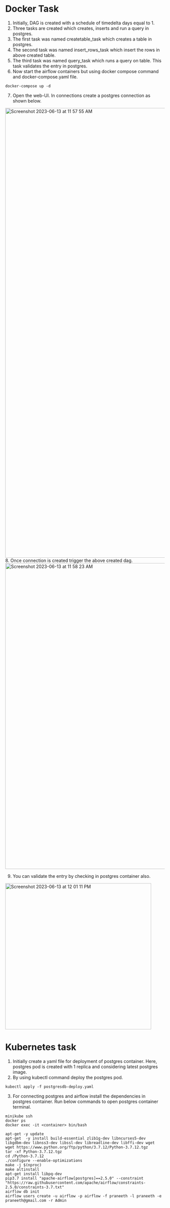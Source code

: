 # Docker Task
1. Initially, DAG is created with a schedule of timedelta days equal to 1.
2. Three tasks are created which creates, inserts and run a query in postgres.
3. The first task was named createtable_task which creates a table in postgres.
4. The second task was named insert_rows_task which insert the rows in above created table.
5. The third task was named query_task which runs a query on table. This task validates the entry in postgres.
6. Now start the airflow containers but using docker compose command and docker-compose.yaml file.
```
docker-compose up -d
```
7. Open the web-UI. In connections create a postgres connection as shown below.
<img width="1419" alt="Screenshot 2023-06-13 at 11 57 55 AM" src="https://github.com/praneeth-0501/docker_assignment/assets/123532043/6eb65ce4-9561-4b21-947f-1bc618ee783d">
8. Once connection is created trigger the above created dag.
<img width="965" alt="Screenshot 2023-06-13 at 11 58 23 AM" src="https://github.com/praneeth-0501/docker_assignment/assets/123532043/58ddf97f-a1d8-4ce6-80ae-92533e18066e">

9. You can validate the entry by checking in postgres container also.

<img width="461" alt="Screenshot 2023-06-13 at 12 01 11 PM" src="https://github.com/praneeth-0501/docker_assignment/assets/123532043/cd4c5407-d329-4bfe-acc1-75278acc082c">

# Kubernetes task
1. Initially create a yaml file for deployment of postgres container. Here, postgres pod is created with 1 replica and considering latest postgres image.
2. By using kubectl command deploy the postgres pod.
```
kubectl apply -f postgresdb-deploy.yaml 
```
3. For connecting postgres and airflow install the dependencies in postgres container. Run below commands to open postgres container terminal.
```
minikube ssh
docker ps
docker exec -it <container> bin/bash
```
```
apt-get -y update
apt-get  -y install build-essential zlib1g-dev libncurses5-dev libgdbm-dev libnss3-dev libssl-dev libreadline-dev libffi-dev wget
wget https://www.python.org/ftp/python/3.7.12/Python-3.7.12.tgz
tar -xf Python-3.7.12.tgz
cd /Python-3.7.12
./configure --enable-optimizations
make -j $(nproc)
make altinstall
apt-get install libpq-dev
pip3.7 install "apache-airflow[postgres]==2.5.0" --constraint "https://raw.githubusercontent.com/apache/airflow/constraints-2.5.0/constraints-3.7.txt"
airflow db init
airflow users create -u airflow -p airflow -f praneeth -l praneeth -e praneeth@gmail.com -r Admin
```
